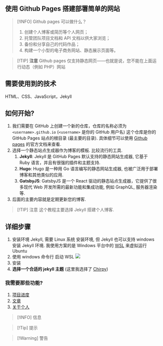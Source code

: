 ## 使用 Github Pages 搭建部署简单的网站

> [!INFO] Github pages 可以做什么？
> 1. 创建个人博客或简历等个人网页；
> 2. 托管团队项目文档和 API 文档以供大家浏览；
> 3. 备份和分享自己的代码作品；
> 4. 构建一个小型的电子商务网站、静态展示页面等。

> [!TIP] **注意**
> Github pages 仅支持静态网页——也就是说，您不能在上面运行动态（例如 PHP）网站

## 需要使用到的技术

HTML、CSS、JavaScript，Jekyll

## 如何开始?

1. 我们需要在 GitHub 上创建一个新的仓库，仓库的名称必须为 `<username>.github.io` (`<username>` 是你的 GitHub 用户名) 这个仓库是你的 GitHub Pages 站点的根目录 (最主要的目录). 具体细节可以使用 [Github pages](https://pages.github.com/) 的官方文档来查看.
2. 选择一个静态站点生成器作为博客的模板. 比较流行的工具.
	1. **Jekyll**: Jekyll 是 GitHub Pages 默认支持的静态网站生成器, 它基于 Ruby 语言，并且有很强的插件和主题支持.
	2. **Hugo**: Hugo 是一种用 Go 语言编写的静态网站生成器, 也被广泛用于部署博客和其他类似的应用.
	3. **GatsbyJS**: GatsbyJS 是一个 React 驱动的静态站点生成器，它提供了很多现代 Web 开发所需的最新功能和集成功能, 例如 GraphQL, 服务器渲染等.
3. 后面的主要内容就是定期更新您的博客.

> [!TIP] 注意
> 这个教程主要选择 Jekyll 搭建个人博客.

## 详细步骤

1. 安装环境 Jekyll, 需要 Linux 系统 安装环境, 但 Jekyll 也可以支持 windows 安装 Jekyll 环境. 我使用方案的是 Windows 平台中的 [WSL](https://learn.microsoft.com/en-us/windows/wsl/install) 来虚拟运行 Ubuntu
2. 使用 windows 命令行 启动 WSL ![](附件/Pasted%20image%2020230706000156.png)
3. 安装
4. **选择一个合适的 jekyll 主题** (这里我选择了 [Chirpy]())

### 我需要那些功能?

1. [项目进度](Knowledge/附件/博客项目进度功能.md)
2. [文章](Knowledge/CS/博客文章功能.md)
3. [关于个人](博客关于个人信息功能)

 > [!INFO] 信息

> [!Tip] 提示

> [!Warning] 警告
